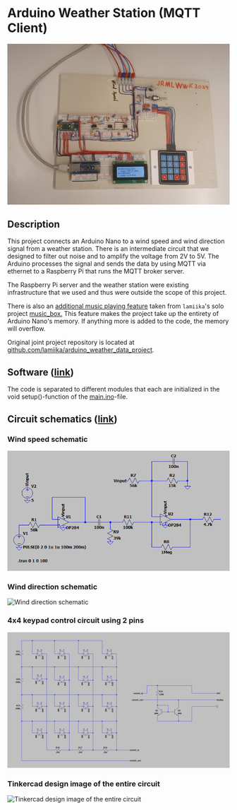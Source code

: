# Arduino Weather Station (MQTT Client)

![picture of the physical circuit](/schematics/physical_circuit.jpg)

## Description

This project connects an Arduino Nano to a wind speed and wind direction signal from a weather station. There is an intermediate circuit that we designed to filter out noise and to amplify the voltage from 2V to 5V. The Arduino processes the signal and sends the data by using MQTT via ethernet to a Raspberry Pi that runs the MQTT broker server. 

The Raspberry Pi server and the weather station were existing infrastructure that we used and thus were outside the scope of this project.

There is also an [additional music playing feature](src/main/include) taken from `lamiika`'s solo project [music_box.](https://github.com/lamiika/music_box) This feature makes the project take up the entirety of Arduino Nano's memory. If anything more is added to the code, the memory will overflow.

Original joint project repository is located at [github.com/lamiika/arduino_weather_data_project](https://github.com/lamiika/arduino_weather_data_project).

## Software ([link](src/main))

The code is separated to different modules that each are initialized in the void setup()-function of the [main.ino](src/main/main.ino)-file.

## Circuit schematics ([link](schematics))

### Wind speed schematic
![Wind speed schematic](/schematics/wind_speed_schematic.png)
### Wind direction schematic
![Wind direction schematic](/schematics/wind_direction_schematic.png)
### 4x4 keypad control circuit using 2 pins
![4x4 keypad control circuit using 2 pins](/schematics/keypad_io.png)
### Tinkercad design image of the entire circuit
![Tinkercad design image of the entire circuit](/schematics/wind_data_circuit.png)
